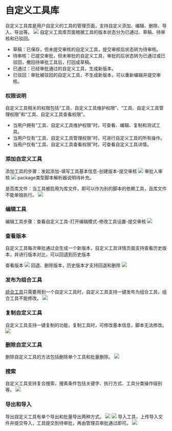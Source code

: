 # 自定义工具库
自定义工具库是用户自定义的工具的管理页面，支持自定义添加、编辑、删除、导入、导出等。
![](images/自定义工具库.png)
自定义工具库页面根据工具的版本状态分为已通过、草稿、待审核和已驳回。<br>
* 草稿：已保存，但未提交审核的自定义工具，提交审核后状态转为待审核。
* 待审核：已提交审批，但未审批的自定义工具，审批的后状态转为已通过或已驳回，撤回待审批工具后，打回成草稿。
* 已通过：已经审批通过的自定义工具，生成新版本。
* 已驳回：审批被驳回的自定义工具，不生成新版本，可以重新编辑并提交审核。

### 权限说明
自定义工具相关的权限包括“工具、自定义工具维护权限”、“工具、自定义工具管理权限”和“工具、自定义工具查看权限”。
* 当用户拥有“工具、自定义工具维护权限”时，可查看、编辑、复制和测试工具。
* 当用户仅有“工具、自定义工具管理权限”时，可进行自定义工具的所有操作。
* 当用户仅有“工具、自定义工具查看权限”时，可查看自定义工具详情。

### 添加自定义工具
添加工具的步骤：发起添加-填写工具基本信息-创建版本-提交审核
![](images/自定义工具库_添加工具.gif)
审批人审核
![](images/自定义工具库_审批.gif)
package类型脚本解析器说明待补充。

是否库文件：当工具被启用为库文件，即可以作为别的脚本的依赖工具，且库文件不能单独执行。
![](images/自定义工具库_是否为库文件.png)

### 编辑工具
编辑工具步骤：查看自定义工具-打开编辑模式-修改工具设置-提交审核
![](images/自定义工具库_编辑工具.gif)

### 查看版本
自定义工具每次审批通过会生成一个新版本，自定义工具详情页面支持查看历史版本，并进行版本对比，可以回退到历史版本

查看版本
![](images/自定义工具库_历史版本.gif)
回退、删除版本，历史版本才支持回退和删除
![](images/自定义工具库_回退版本.png)

### 发布为组合工具
[组合工具](../组合工具/组合工具.md)只需要用到一个自定义工具时，自定义工具支持一键发布为组合工具，组合工具不能修改。
![](images/自定义工具库_发布为组合工具.gif)

### 复制自定义工具
自定义工具支持一键复制的功能，复制工具时，可修改基本信息，脚本无法修改。
![](images/自定义工具库_复制工具.gif)

### 删除自定义工具
删除自定义工具的方法包括删除单个工具和批量删除。
![](images/自定义工具库_删除工具.png)
### 搜索
自定义工具支持复合搜索，搜素条件包括关键字、执行方式、工具分类操作级别等。
![](images/自定义工具库_搜索.gif)

### 导出和导入
导出自定义工具有单个导出和批量导出两种方式。
![](images/自定义工具库_导出单个工具.png)
![](images/自定义工具库_批量导出.png)
导入工具，上传导入文件并提交导入，工具提交到待审批，再由管理员审批通过即可。
![](images/自定义工具库_导入工具.gif)